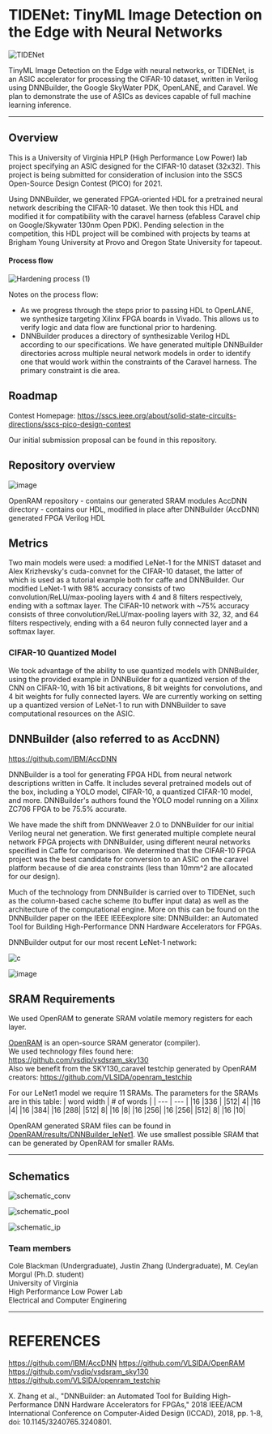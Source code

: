 # TIDENet: TinyML Image Detection on the Edge with Neural Networks

![TIDENet](https://user-images.githubusercontent.com/20258533/127727938-ccdee7c5-3582-4c0c-a487-ed6c02af17ac.png)


TinyML Image Detection on the Edge with neural networks, or TIDENet, is an ASIC accelerator for processing the CIFAR-10 dataset, written in Verilog using DNNBuilder, the Google SkyWater PDK, OpenLANE, and Caravel. We plan to demonstrate the use of ASICs as devices capable of full machine learning inference.

---

## Overview

This is a University of Virginia HPLP (High Performance Low Power) lab project specifying an ASIC designed for the CIFAR-10 dataset (32x32). This project is being submitted for consideration of inclusion into the SSCS Open-Source Design Contest (PICO) for 2021. 

Using DNNBuilder, we generated FPGA-oriented HDL for a pretrained neural network describing the CIFAR-10 dataset. We then took this HDL and modified it for compatibility with the caravel harness (efabless Caravel chip on Google/Skywater 130nm Open PDK). Pending selection in the competition, this HDL project will be combined with projects by teams at Brigham Young University at Provo and Oregon State University for tapeout.

#### Process flow

![Hardening process (1)](https://user-images.githubusercontent.com/20258533/138537795-bab417b4-c6be-4b17-a5b8-a931fb069f7f.jpeg)


Notes on the process flow:

- As we progress through the steps prior to passing HDL to OpenLANE, we synthesize targeting Xilinx FPGA boards in Vivado. This allows us to verify logic and data flow are functional prior to hardening. 
- DNNBuilder produces a directory of synthesizable Verilog HDL according to our specifications. We have generated multiple DNNBuilder directories across multiple neural network models in order to identify one that would work within the constraints of the Caravel harness. The primary constraint is die area.

## Roadmap

Contest Homepage:
https://sscs.ieee.org/about/solid-state-circuits-directions/sscs-pico-design-contest

Our initial submission proposal can be found in this repository.

## Repository overview

![image](https://user-images.githubusercontent.com/20258533/138537984-624b54e4-ce74-48d3-9c54-83a4d6a3ebd1.png)

OpenRAM repository - contains our generated SRAM modules
AccDNN directory - contains our HDL, modified in place after DNNBuilder (AccDNN) generated FPGA Verilog HDL

## Metrics

Two main models were used: a modified LeNet-1 for the MNIST dataset and Alex Krizhevsky's cuda-convnet for the CIFAR-10 dataset, the latter of which is used as a tutorial example both for caffe and DNNBuilder. Our modified LeNet-1 with 98% accuracy consists of two convolution/ReLU/max-pooling layers with 4 and 8 filters respectively, ending with a softmax layer. The CIFAR-10 network with ~75% accuracy consists of three convolution/ReLU/max-pooling layers with 32, 32, and 64 filters respectively, ending with a 64 neuron fully connected layer and a softmax layer. 

### CIFAR-10 Quantized Model

We took advantage of the ability to use quantized models with DNNBuilder, using the provided example in DNNBuilder for a quantized version of the CNN on CIFAR-10, with 16 bit activations, 8 bit weights for convolutions, and 4 bit weights for fully connected layers. We are currently working on setting up a quantized version of LeNet-1 to run with DNNBuilder to save computational resources on the ASIC.

## DNNBuilder (also referred to as AccDNN)

https://github.com/IBM/AccDNN

DNNBuilder is a tool for generating FPGA HDL from neural network descriptions written in Caffe. It includes several pretrained models out of the box, including a YOLO model, CIFAR-10, a quantized CIFAR-10 model, and more. DNNBuilder's authors found the YOLO model running on a Xilinx ZC706 FPGA to be 75.5% accurate.

We have made the shift from DNNWeaver 2.0 to DNNBuilder for our initial Verilog neural net generation. We first generated multiple complete neural network FPGA projects with DNNBuilder, using different neural networks specified in Caffe for comparison. We determined that the CIFAR-10 FPGA project was the best candidate for conversion to an ASIC on the caravel platform because of die area constraints (less than 10mm^2 are allocated for our design). 

Much of the technology from DNNBuilder is carried over to TIDENet, such as the column-based cache scheme (to buffer input data) as well as the architecture of the computational engine. More on this can be found on the DNNBuilder paper on the IEEE IEEEexplore site: DNNBuilder: an Automated Tool for Building High-Performance DNN Hardware Accelerators for FPGAs.

DNNBuilder output for our most recent LeNet-1 network:

![c](https://user-images.githubusercontent.com/20258533/138520033-2cfda512-86d5-441d-972e-8369507bdd64.PNG)



![image](https://user-images.githubusercontent.com/20258533/138520366-a6ca3055-4a12-41b0-8bb6-8e28f5904f1f.png)

## SRAM Requirements

We used OpenRAM to generate SRAM volatile memory registers for each layer. 

[OpenRAM](https://github.com/VLSIDA/OpenRAM) is an open-source SRAM generator (compiler).  
We used technology files found here: https://github.com/vsdip/vsdsram_sky130  
Also we benefit from the SKY130_caravel testchip generated by OpenRAM creators: https://github.com/VLSIDA/openram_testchip  

For our LeNet1 model we require 11 SRAMs. The parameters for the SRAMs are in this table:
| word width | # of words |
| --- | --- |
|16 |336 |
|512| 4|
|16 |4|
|16 |384|
|16 |288|
|512| 8|
|16 |8|
|16 |256|
|16 |256|
|512| 8|
|16 |10|

OpenRAM generated SRAM files can be found in [OpenRAM/results/DNNBuilder_leNet1](https://github.com/coleblackman/TIDENet/tree/master/OpenRAM/results/DNNBuilder_leNet1). We use smallest possible SRAM that can be generated by OpenRAM for smaller RAMs.

---

## Schematics

![schematic_conv](https://user-images.githubusercontent.com/20258533/138538905-c9c54eb2-ee78-41b2-ac6f-b6cca18d533c.png)

![schematic_pool](https://user-images.githubusercontent.com/20258533/138538929-eae8f5d0-3098-47ac-b001-d7893c34f829.png)

![schematic_ip](https://user-images.githubusercontent.com/20258533/138538932-8eb0b056-0789-466d-9144-2dc5d9a2131a.png)

### Team members
Cole Blackman (Undergraduate), Justin Zhang (Undergraduate), M. Ceylan Morgul (Ph.D. student)  
University of Virginia  
High Performance Low Power Lab  
Electrical and Computer Enginering  

---

# REFERENCES
https://github.com/IBM/AccDNN
https://github.com/VLSIDA/OpenRAM
https://github.com/vsdip/vsdsram_sky130
https://github.com/VLSIDA/openram_testchip


X. Zhang et al., "DNNBuilder: an Automated Tool for Building High-Performance DNN Hardware Accelerators for FPGAs," 2018 IEEE/ACM International Conference on Computer-Aided Design (ICCAD), 2018, pp. 1-8, doi: 10.1145/3240765.3240801.
